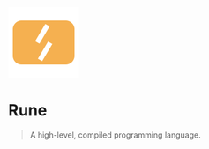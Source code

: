 <img src="assets/icon.svg" alt="Rune Logo" width="128" />

# Rune
> A high-level, compiled programming language.
